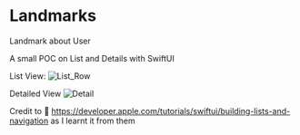 # Landmarks
Landmark about User

A small POC on List and Details with SwiftUI

List View:
![List_Row](https://github.com/pavan-kumar-arepu/Landmarks/assets/13812858/e1034131-a3d2-4e1f-99dd-afe2390d9047)



Detailed View
![Detail](https://github.com/pavan-kumar-arepu/Landmarks/assets/13812858/09502540-d239-4af1-b03c-5f5498478aa2)


Credit to  https://developer.apple.com/tutorials/swiftui/building-lists-and-navigation as I learnt it from them
